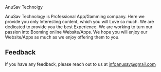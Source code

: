 


AnuSav Technolgy

AnuSav  Technology is Professional App/Gamming company. Here we provide you only Interesting content, which you will Love so much. We are dedicated to provide you the best Experience.
We are working to turn our passion into Booming online Website/Apps. We hope you will enjoy our Website/Apps as much as we enjoy offering them to you. 



## Feedback

If you have any feedback, please reach out to us at infoanusav@gmail.com

